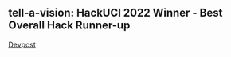 ## tell-a-vision: HackUCI 2022 Winner - Best Overall Hack Runner-up

[Devpost](https://devpost.com/software/tell-a-vision)
